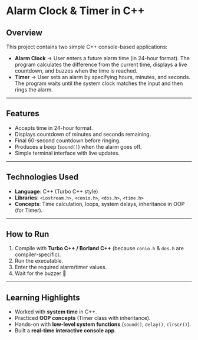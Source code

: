 # Alarm Clock & Timer in C++

## Overview
This project contains two simple C++ console-based applications:

- **Alarm Clock** → User enters a future alarm time (in 24-hour format). The program calculates the difference from the current time, displays a live countdown, and buzzes when the time is reached.  
- **Timer** → User sets an alarm by specifying hours, minutes, and seconds. The program waits until the system clock matches the input and then rings the alarm.

---

## Features
- Accepts time in 24-hour format.  
- Displays countdown of minutes and seconds remaining.  
- Final 60-second countdown before ringing.  
- Produces a beep (`sound()`) when the alarm goes off.  
- Simple terminal interface with live updates.  

---

## Technologies Used
- **Language**: C++ (Turbo C++ style)  
- **Libraries**: `<iostream.h>`, `<conio.h>`, `<dos.h>`, `<time.h>`  
- **Concepts**: Time calculation, loops, system delays, inheritance in OOP (for Timer).  

---

## How to Run
1. Compile with **Turbo C++ / Borland C++** (because `conio.h` & `dos.h` are compiler-specific).  
2. Run the executable.  
3. Enter the required alarm/timer values.  
4. Wait for the buzzer 🎵  

---

## Learning Highlights
- Worked with **system time** in C++.  
- Practiced **OOP concepts** (Timer class with inheritance).  
- Hands-on with **low-level system functions** (`sound()`, `delay()`, `clrscr()`).  
- Built a **real-time interactive console app**.  
